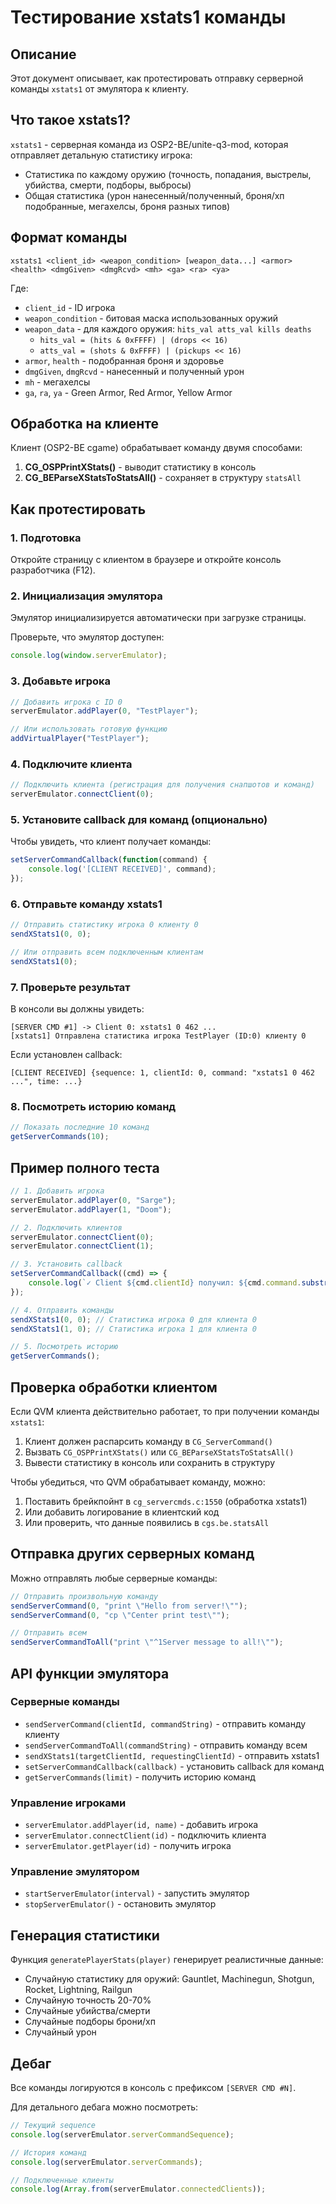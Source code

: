 # Тестирование xstats1 команды

## Описание
Этот документ описывает, как протестировать отправку серверной команды `xstats1` от эмулятора к клиенту.

## Что такое xstats1?
`xstats1` - серверная команда из OSP2-BE/unite-q3-mod, которая отправляет детальную статистику игрока:
- Статистика по каждому оружию (точность, попадания, выстрелы, убийства, смерти, подборы, выбросы)
- Общая статистика (урон нанесенный/полученный, броня/хп подобранные, мегахелсы, броня разных типов)

## Формат команды
```
xstats1 <client_id> <weapon_condition> [weapon_data...] <armor> <health> <dmgGiven> <dmgRcvd> <mh> <ga> <ra> <ya>
```

Где:
- `client_id` - ID игрока
- `weapon_condition` - битовая маска использованных оружий
- `weapon_data` - для каждого оружия: `hits_val atts_val kills deaths`
  - `hits_val = (hits & 0xFFFF) | (drops << 16)`
  - `atts_val = (shots & 0xFFFF) | (pickups << 16)`
- `armor`, `health` - подобранная броня и здоровье
- `dmgGiven`, `dmgRcvd` - нанесенный и полученный урон
- `mh` - мегахелсы
- `ga`, `ra`, `ya` - Green Armor, Red Armor, Yellow Armor

## Обработка на клиенте
Клиент (OSP2-BE cgame) обрабатывает команду двумя способами:
1. **CG_OSPPrintXStats()** - выводит статистику в консоль
2. **CG_BEParseXStatsToStatsAll()** - сохраняет в структуру `statsAll`

## Как протестировать

### 1. Подготовка
Откройте страницу с клиентом в браузере и откройте консоль разработчика (F12).

### 2. Инициализация эмулятора
Эмулятор инициализируется автоматически при загрузке страницы.

Проверьте, что эмулятор доступен:
```javascript
console.log(window.serverEmulator);
```

### 3. Добавьте игрока
```javascript
// Добавить игрока с ID 0
serverEmulator.addPlayer(0, "TestPlayer");

// Или использовать готовую функцию
addVirtualPlayer("TestPlayer");
```

### 4. Подключите клиента
```javascript
// Подключить клиента (регистрация для получения снапшотов и команд)
serverEmulator.connectClient(0);
```

### 5. Установите callback для команд (опционально)
Чтобы увидеть, что клиент получает команды:
```javascript
setServerCommandCallback(function(command) {
    console.log('[CLIENT RECEIVED]', command);
});
```

### 6. Отправьте команду xstats1
```javascript
// Отправить статистику игрока 0 клиенту 0
sendXStats1(0, 0);

// Или отправить всем подключенным клиентам
sendXStats1(0);
```

### 7. Проверьте результат
В консоли вы должны увидеть:
```
[SERVER CMD #1] -> Client 0: xstats1 0 462 ...
[xstats1] Отправлена статистика игрока TestPlayer (ID:0) клиенту 0
```

Если установлен callback:
```
[CLIENT RECEIVED] {sequence: 1, clientId: 0, command: "xstats1 0 462 ...", time: ...}
```

### 8. Посмотреть историю команд
```javascript
// Показать последние 10 команд
getServerCommands(10);
```

## Пример полного теста
```javascript
// 1. Добавить игрока
serverEmulator.addPlayer(0, "Sarge");
serverEmulator.addPlayer(1, "Doom");

// 2. Подключить клиентов
serverEmulator.connectClient(0);
serverEmulator.connectClient(1);

// 3. Установить callback
setServerCommandCallback((cmd) => {
    console.log(`✓ Client ${cmd.clientId} получил: ${cmd.command.substring(0, 50)}...`);
});

// 4. Отправить команды
sendXStats1(0, 0); // Статистика игрока 0 для клиента 0
sendXStats1(1, 0); // Статистика игрока 1 для клиента 0

// 5. Посмотреть историю
getServerCommands();
```

## Проверка обработки клиентом
Если QVM клиента действительно работает, то при получении команды `xstats1`:
1. Клиент должен распарсить команду в `CG_ServerCommand()`
2. Вызвать `CG_OSPPrintXStats()` или `CG_BEParseXStatsToStatsAll()`
3. Вывести статистику в консоль или сохранить в структуру

Чтобы убедиться, что QVM обрабатывает команду, можно:
1. Поставить брейкпойнт в `cg_servercmds.c:1550` (обработка xstats1)
2. Или добавить логирование в клиентский код
3. Или проверить, что данные появились в `cgs.be.statsAll`

## Отправка других серверных команд
Можно отправлять любые серверные команды:
```javascript
// Отправить произвольную команду
sendServerCommand(0, "print \"Hello from server!\"");
sendServerCommand(0, "cp \"Center print test\"");

// Отправить всем
sendServerCommandToAll("print \"^1Server message to all!\"");
```

## API функции эмулятора

### Серверные команды
- `sendServerCommand(clientId, commandString)` - отправить команду клиенту
- `sendServerCommandToAll(commandString)` - отправить команду всем
- `sendXStats1(targetClientId, requestingClientId)` - отправить xstats1
- `setServerCommandCallback(callback)` - установить callback для команд
- `getServerCommands(limit)` - получить историю команд

### Управление игроками
- `serverEmulator.addPlayer(id, name)` - добавить игрока
- `serverEmulator.connectClient(id)` - подключить клиента
- `serverEmulator.getPlayer(id)` - получить игрока

### Управление эмулятором
- `startServerEmulator(interval)` - запустить эмулятор
- `stopServerEmulator()` - остановить эмулятор

## Генерация статистики
Функция `generatePlayerStats(player)` генерирует реалистичные данные:
- Случайную статистику для оружий: Gauntlet, Machinegun, Shotgun, Rocket, Lightning, Railgun
- Случайную точность 20-70%
- Случайные убийства/смерти
- Случайные подборы брони/хп
- Случайный урон

## Дебаг
Все команды логируются в консоль с префиксом `[SERVER CMD #N]`.

Для детального дебага можно посмотреть:
```javascript
// Текущий sequence
console.log(serverEmulator.serverCommandSequence);

// История команд
console.log(serverEmulator.serverCommands);

// Подключенные клиенты
console.log(Array.from(serverEmulator.connectedClients));
```



